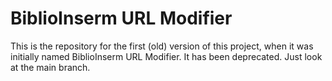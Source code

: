 # BiblioInserm URL Modifier

This is the repository for the first (old) version of this project, when it was initially named BiblioInserm URL Modifier.
It has been deprecated. Just look at the main branch.

